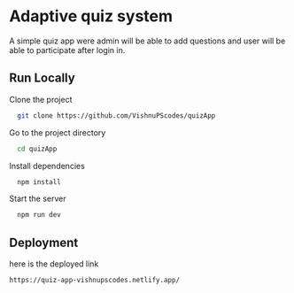 
# Adaptive quiz system

A simple quiz app were admin will be able to add questions and user will be able to participate after login in.


## Run Locally

Clone the project

```bash
  git clone https://github.com/VishnuPScodes/quizApp
```

Go to the project directory

```bash
  cd quizApp
```

Install dependencies

```bash
  npm install
```

Start the server

```bash
  npm run dev
```


## Deployment

here is the deployed link
```
https://quiz-app-vishnupscodes.netlify.app/
